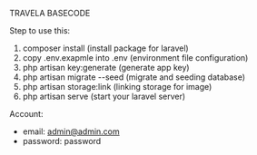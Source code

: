 TRAVELA BASECODE

Step to use this:
1. composer install (install package for laravel)
2. copy .env.exapmle into .env (environment file configuration)
3. php artisan key:generate (generate app key)
4. php artisan migrate --seed (migrate and seeding database)
5. php artisan storage:link (linking storage for image)
6. php artisan serve (start your laravel server)

Account:
- email: admin@admin.com
- password: password